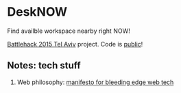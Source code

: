 DeskNOW
=========

Find availble workspace nearby right NOW!

[Battlehack 2015 Tel Aviv](https://2015.battlehack.org/tel_aviv) project.
Code is [public](https://github.com/Modified/Desknow)!

Notes: tech stuff
------------------

1. Web philosophy: [manifesto for bleeding edge web tech](https://github.com/Modified/Constitution)
